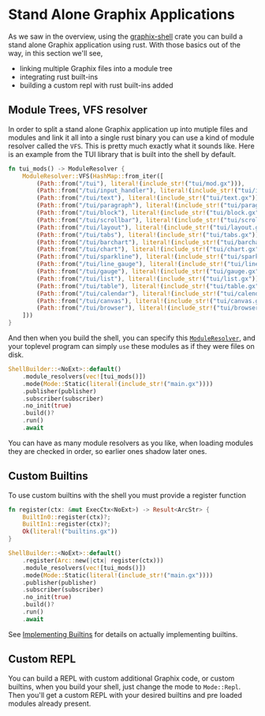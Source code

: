 # Stand Alone Graphix Applications

As we saw in the overview, using the
[graphix-shell](https://docs.rs/graphix-shell/latest/graphix_shell) crate you
can build a stand alone Graphix application using rust. With those basics out of
the way, in this section we'll see,

- linking multiple Graphix files into a module tree
- integrating rust built-ins
- building a custom repl with rust built-ins added

## Module Trees, VFS resolver

In order to split a stand alone Graphix application up into mutiple files and
modules and link it all into a single rust binary you can use a kind of module
resolver called the `VFS`. This is pretty much exactly what it sounds like. Here
is an example from the TUI library that is built into the shell by default.

```rust
fn tui_mods() -> ModuleResolver {
    ModuleResolver::VFS(HashMap::from_iter([
        (Path::from("/tui"), literal!(include_str!("tui/mod.gx"))),
        (Path::from("/tui/input_handler"), literal!(include_str!("tui/input_handler.gx"))),
        (Path::from("/tui/text"), literal!(include_str!("tui/text.gx"))),
        (Path::from("/tui/paragraph"), literal!(include_str!("tui/paragraph.gx"))),
        (Path::from("/tui/block"), literal!(include_str!("tui/block.gx"))),
        (Path::from("/tui/scrollbar"), literal!(include_str!("tui/scrollbar.gx"))),
        (Path::from("/tui/layout"), literal!(include_str!("tui/layout.gx"))),
        (Path::from("/tui/tabs"), literal!(include_str!("tui/tabs.gx"))),
        (Path::from("/tui/barchart"), literal!(include_str!("tui/barchart.gx"))),
        (Path::from("/tui/chart"), literal!(include_str!("tui/chart.gx"))),
        (Path::from("/tui/sparkline"), literal!(include_str!("tui/sparkline.gx"))),
        (Path::from("/tui/line_gauge"), literal!(include_str!("tui/line_gauge.gx"))),
        (Path::from("/tui/gauge"), literal!(include_str!("tui/gauge.gx"))),
        (Path::from("/tui/list"), literal!(include_str!("tui/list.gx"))),
        (Path::from("/tui/table"), literal!(include_str!("tui/table.gx"))),
        (Path::from("/tui/calendar"), literal!(include_str!("tui/calendar.gx"))),
        (Path::from("/tui/canvas"), literal!(include_str!("tui/canvas.gx"))),
        (Path::from("/tui/browser"), literal!(include_str!("tui/browser.gx"))),
    ]))
}
```

And then when you build the shell, you can specify this
[`ModuleResolver`](https://docs.rs/graphix-compiler/latest/graphix_compiler/expr/enum.ModuleResolver.html),
and your toplevel program can simply `use` these modules as if they were files
on disk.

```rust
ShellBuilder::<NoExt>::default()
    .module_resolvers(vec![tui_mods()])
    .mode(Mode::Static(literal!(include_str!("main.gx"))))
    .publisher(publisher)
    .subscriber(subscriber)
    .no_init(true)
    .build()?
    .run()
    .await
```

You can have as many module resolvers as you like, when loading modules they are
checked in order, so earlier ones shadow later ones.

## Custom Builtins

To use custom builtins with the shell you must provide a register function

```rust
fn register(ctx: &mut ExecCtx<NoExt>) -> Result<ArcStr> {
    BuiltIn0::register(ctx)?;
    BuiltIn1::register(ctx)?;
    Ok(literal!("builtins.gx"))
}

ShellBuilder::<NoExt>::default()
    .register(Arc::new(|ctx| register(ctx)))
    .module_resolvers(vec![tui_mods()])
    .mode(Mode::Static(literal!(include_str!("main.gx"))))
    .publisher(publisher)
    .subscriber(subscriber)
    .no_init(true)
    .build()?
    .run()
    .await
```

See [Implementing Builtins](./builtins.md) for details on actually implementing
builtins.

## Custom REPL

You can build a REPL with custom additional Graphix code, or custom builtins,
when you build your shell, just change the mode to `Mode::Repl`. Then you'll get
a custom REPL with your desired builtins and pre loaded modules already present.

